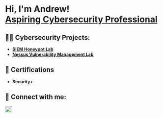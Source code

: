 <h1>Hi, I'm Andrew! <br/><a href="https://github.com/andrewstelly"></a><a href="https://www.linkedin.com/in/andrewstelly/">Aspiring Cybersecurity Professional</a></h1>

<h2>👨‍💻 Cybersecurity Projects:</h2>

- <b>[SIEM Honeypot Lab](https://github.com/andrewstelly/SIEM-Lab)</b>
- <b>[Nessus Vulnerability Management Lab](https://github.com/andrewstelly/Nessus-Lab)</b>

<h2>📄 Certifications</h2>

- <b>Security+ </b>
  
<h2> 🤳 Connect with me:</h2>


[<img align="left" alt="AndrewStelly | LinkedIn" width="22px" src="https://cdn.jsdelivr.net/npm/simple-icons@v3/icons/linkedin.svg" />][linkedin]

[linkedin]: https://linkedin.com/in/andrewstelly

<!--
**joshmadakor1/joshmadakor1** is a ✨ _special_ ✨ repository because its `README.md` (this file) appears on your GitHub profile.

Here are some ideas to get you started:

- 🔭 I’m currently working on ...
- 🌱 I’m currently learning ...
- 👯 I’m looking to collaborate on ...
- 🤔 I’m looking for help with ...
- 💬 Ask me about ...
- 📫 How to reach me: ...
- 😄 Pronouns: ...
- ⚡ Fun fact: ...
-->
